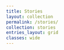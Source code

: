```yaml
---
title: Stories
layout: collection
permalink: /stories/
collection: stories
entries_layout: grid
classes: wide
---
```

